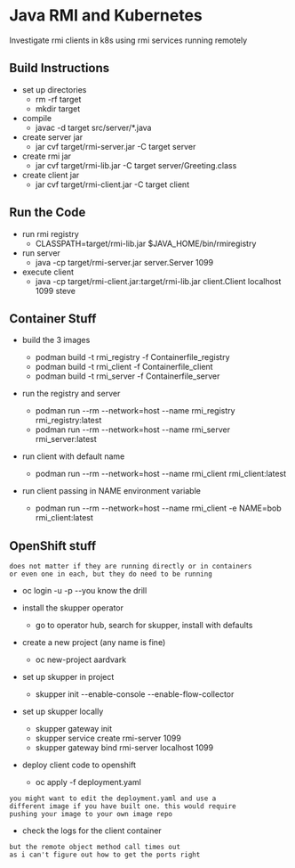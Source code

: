 # Java RMI and Kubernetes
Investigate rmi clients in k8s using rmi services running remotely


## Build Instructions
* set up directories
  * rm -rf target
  * mkdir target
* compile
  * javac -d target src/server/*.java
* create server jar
  * jar cvf target/rmi-server.jar -C target server
* create rmi jar
  * jar cvf target/rmi-lib.jar -C target server/Greeting.class
* create client jar
  * jar cvf target/rmi-client.jar -C target client

## Run the Code
* run rmi registry
  * CLASSPATH=target/rmi-lib.jar $JAVA_HOME/bin/rmiregistry
* run server
  * java -cp target/rmi-server.jar server.Server 1099
* execute client
  * java -cp target/rmi-client.jar:target/rmi-lib.jar client.Client localhost 1099 steve

## Container Stuff

* build the 3 images
  * podman build -t rmi_registry -f Containerfile_registry
  * podman build -t rmi_client -f Containerfile_client
  * podman build -t rmi_server -f Containerfile_server

* run the registry and server
  * podman run --rm --network=host --name rmi_registry rmi_registry:latest
  * podman run --rm --network=host --name rmi_server rmi_server:latest

* run client with default name
  * podman run --rm --network=host --name rmi_client rmi_client:latest
* run client passing in NAME environment variable
  * podman run --rm --network=host --name rmi_client -e NAME=bob rmi_client:latest

## OpenShift stuff

```be sure the registry and the server are running locally
does not matter if they are running directly or in containers
or even one in each, but they do need to be running
```
* oc login -u -p --you know the drill

* install the skupper operator
  * go to operator hub, search for skupper, install with defaults

* create a new project (any name is fine)
  * oc new-project aardvark

* set up skupper in project
  * skupper init --enable-console --enable-flow-collector

* set up skupper locally
  * skupper gateway init
  * skupper service create rmi-server 1099
  * skupper gateway bind rmi-server localhost 1099

* deploy client code to openshift
  * oc apply -f deployment.yaml
    
```
you might want to edit the deployment.yaml and use a
different image if you have built one. this would require
pushing your image to your own image repo
```
* check the logs for the client container
  
```see the connection to the registry work
but the remote object method call times out
as i can't figure out how to get the ports right
```
